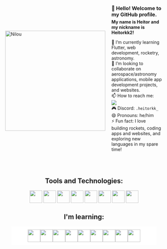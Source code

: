 <div style="display: flex; align-items: center; justify-content: center;">
    <img align="left" src="https://64.media.tumblr.com/beb740ed5435ab2ba190bd338d52a1e0/d590cb67a24d797a-eb/s500x750/7387bbc3920d8e26d5056602decdd7bbfd967ca5.jpg" alt="Nilou" width="320" style="margin-right: 20px;" /> 
    <div style="text-align: left; font-size: 14px;">
        <h3 style="margin: 0;">👋 Hello! Welcome to my GitHub profile.</h3>
        <h4 style="margin: 5px 0;">My name is Heitor and my nickname is Heitorkk2!</h4>
        <ul style="list-style: none; padding: 0;">
            <li>🌱 I’m currently learning Flutter, web development, rocketry, astronomy.</li>
            <li>💞️ I’m looking to collaborate on aerospace/astronomy applications, mobile app development projects, and websites.</li>
            <li>📫 How to reach me:</li>
            <a href="https://www.instagram.com/heitorkk2_/" target="_blank"><img loading="lazy" src="https://img.shields.io/badge/-Instagram-%23E4405F?style=for-the-badge&logo=instagram&logoColor=white" target="_blank"></a>
            <li>🎮 Discord: <code>.heitorkk_</code></li>
            <li>😄 Pronouns: he/him</li>
            <li>⚡ Fun fact: I love building rockets, coding apps and websites, and exploring new languages in my spare time!</li>
        </ul>
    </div>
</div>
<br>


<div align="center" style="padding: 20px;">
    <h2>Tools and Technologies:</h2>
    <div>
        <img loading="lazy" src="https://cdn.jsdelivr.net/gh/devicons/devicon@latest/icons/vscode/vscode-original.svg" width="40" height="40" />
        <img src="https://cdn.jsdelivr.net/gh/devicons/devicon@latest/icons/git/git-original.svg" width="40" height="40"  />
        <img loading="lazy" src="https://cdn.jsdelivr.net/gh/devicons/devicon@latest/icons/html5/html5-original.svg" width="40" height="40" />
        <img loading="lazy" src="https://cdn.jsdelivr.net/gh/devicons/devicon@latest/icons/css3/css3-original.svg" width="40" height="40" />
        <img loading="lazy" src="https://cdn.jsdelivr.net/gh/devicons/devicon@latest/icons/bootstrap/bootstrap-original.svg" width="40" height="40" />
        <img loading="lazy" src="https://cdn.jsdelivr.net/gh/devicons/devicon@latest/icons/javascript/javascript-original.svg" width="40" height="40" />
        <img loading="lazy" src="https://cdn.jsdelivr.net/gh/devicons/devicon@latest/icons/nodejs/nodejs-line.svg" width="40" height="40" />
        <img loading="lazy" src="https://cdn.jsdelivr.net/gh/devicons/devicon@latest/icons/arduino/arduino-original.svg" width="40" height="40" />
    </div>

<h2>I'm learning:</h2>
    <div style="display: flex; flex-wrap: wrap; justify-content: center; background-color: #fff; padding: 10px;">
        <img loading="lazy" src="https://cdn.jsdelivr.net/gh/devicons/devicon@latest/icons/mysql/mysql-original.svg" width="40" height="40" />
        <img loading="lazy" src="https://cdn.jsdelivr.net/gh/devicons/devicon@latest/icons/php/php-original.svg" width="40" height="40" />
        <img loading="lazy" src="https://cdn.jsdelivr.net/gh/devicons/devicon@latest/icons/cplusplus/cplusplus-original.svg" width="40" height="40" />
        <img loading="lazy" src="https://cdn.jsdelivr.net/gh/devicons/devicon@latest/icons/flutter/flutter-original.svg" width="40" height="40" />
        <img loading="lazy" src="https://cdn.jsdelivr.net/gh/devicons/devicon@latest/icons/dart/dart-original.svg" width="40" height="40" />
        <img loading="lazy" src="https://cdn.jsdelivr.net/gh/devicons/devicon@latest/icons/photoshop/photoshop-original.svg" width="40" height="40" />
        <img loading="lazy" src="https://cdn.jsdelivr.net/gh/devicons/devicon@latest/icons/aftereffects/aftereffects-original.svg" width="40" height="40" />
        <img loading="lazy" src="https://cdn.jsdelivr.net/gh/devicons/devicon@latest/icons/blender/blender-original.svg" width="40" height="40" />
        <img loading="lazy" src="https://cdn.jsdelivr.net/gh/devicons/devicon@latest/icons/renpy/renpy-original.svg" width="40" height="40" />
    </div>
</div>
